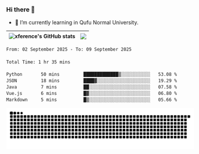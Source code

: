 ### Hi there 👋

<!--
**xference/xference** is a ✨ _special_ ✨ repository because its `README.md` (this file) appears on your GitHub profile.

Here are some ideas to get you started:

- 🔭 I’m currently working on ...

- 👯 I’m looking to collaborate on ...
- 🤔 I’m looking for help with ...
- 💬 Ask me about ...
- 📫 How to reach me: ...
- 😄 Pronouns: ...
- ⚡ Fun fact: ...
-->
- 🌱 I’m currently learning in Qufu Normal University.


| <img src="https://github-readme-stats.vercel.app/api?username=xference&show_icons=true&theme=ambient_gradient" alt="xference's GitHub stats" align="center"/> | <img src="https://github-readme-streak-stats.herokuapp.com/?user=xference"  style="zoom:100%;" align="center"/> |
| ------------------------------------------------------------ | ------------------------------------------------------------ |

<!--START_SECTION:waka-->

```txt
From: 02 September 2025 - To: 09 September 2025

Total Time: 1 hr 35 mins

Python       50 mins         █████████████▒░░░░░░░░░░░   53.08 %
JSON         18 mins         ████▓░░░░░░░░░░░░░░░░░░░░   19.29 %
Java         7 mins          ██░░░░░░░░░░░░░░░░░░░░░░░   07.58 %
Vue.js       6 mins          █▓░░░░░░░░░░░░░░░░░░░░░░░   06.80 %
Markdown     5 mins          █▒░░░░░░░░░░░░░░░░░░░░░░░   05.66 %
```

<!--END_SECTION:waka-->

<picture>
  <source media="(prefers-color-scheme: dark)" srcset="https://raw.githubusercontent.com/xference/xference/output/github-contribution-grid-snake-dark.svg" />
  <source media="(prefers-color-scheme: light)" srcset="https://raw.githubusercontent.com/xference/xference/output/github-contribution-grid-snake.svg" />
  <img alt="github-snake" src="https://raw.githubusercontent.com/xference/xference/output/github-contribution-grid-snake.svg" />
</picture>

